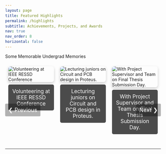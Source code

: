 ```yaml
---
layout: page
title: Featured Highlights
permalink: /highlights
subtitle: Achievements, Projects, and Awards
nav: true
nav_order: 8
horizontal: false
---
```



Some Memorable Undergrad Memories

<div class="slider-container">
  <div class="slider">
    <div class="slide">
      <img src="/assets/img/highlights/6.jpeg" alt="Volunteering at IEEE RESSD Conference" onclick="enlargeImage(this)">
      <div class="text">Volunteering at IEEE RESSD Conference</div>
    </div>
    <div class="slide">
      <img src="/assets/img/highlights/2.png" alt="Lecturing juniors on Circuit and PCB design in Proteus." onclick="enlargeImage(this)">
      <div class="text">Lecturing juniors on Circuit and PCB design in Proteus.</div>
    </div>
    <div class="slide">
      <img src="/assets/img/highlights/3.png" alt="With Project Supervisor and Team on Final Thesis Submission Day." onclick="enlargeImage(this)">
      <div class="text">With Project Supervisor and Team on Final Thesis Submission Day.</div>
    </div>
    <div class="slide">
      <img src="/assets/img/highlights/4.jpeg" alt="Energy Hackathon Winning Moment" onclick="enlargeImage(this)">
      <div class="text">Energy Hackathon Winning Moment</div>
    </div>
    <div class="slide">
      <img src="/assets/img/highlights/5.jpeg" alt="Electrical Club " onclick="enlargeImage(this)">
      <div class="text">A final photo marking a successful tenure as President of the Electrical Club, Pulchowk Campus</div>
    </div>
    <div class="slide">
      <img src="/assets/img/highlights/1.jpg" alt="Post Exam Hiking" onclick="enlargeImage(this)">
      <div class="text">Post Exam Hiking to Annapurna Base Camp</div>
    </div>
    <div class="slide">
      <img src="/assets/img/highlights/7.png" alt="Final Year Project" onclick="enlargeImage(this)">
      <div class="text">Late-night run of the thesis project before tomorrow's submission </div>
    </div>
     <div class="slide">
      <img src="/assets/img/highlights/8.jpeg" alt="Laapsi-AI" onclick="enlargeImage(this)">
      <div class="text"> Before Flight to Jumla for showcasing Laapsi-AI </div>
    </div>

  </div>



  <!-- Navigation buttons -->
  <a class="prev" onclick="changeSlide(-1)">&#10094; Previous</a>
  <a class="next" onclick="changeSlide(1)">Next &#10095;</a>
</div>

<!-- Enlarge Image Modal -->
<div id="modal" class="modal">
  <span class="close" onclick="closeModal()">&times;</span>
  <img class="modal-content" id="enlargedImage">
  <div id="caption"></div>
</div>

---

<style>
/* Slider styles */
.slider-container {
  width: 100%;
  overflow: hidden;
  position: relative;
  max-width: 900px;
  margin: auto;
}

.slider {
  display: flex;
  transition: transform 0.5s ease-in-out;
  width: 100%;
}

.slide {
  min-width: 33.33%;
  box-sizing: border-box;
  padding: 10px;
}

.slide img {
  width: 100%;
  height: auto;
  border-radius: 8px;
  box-shadow: 0px 4px 10px rgba(0, 0, 0, 0.2);
  cursor: pointer;
}

.text {
  color: white;
  font-size: 17px;
  padding: 12px;
  text-align: center;
  background-color: rgba(0, 0, 0, 0.7);
  margin-top: 8px;
  border-radius: 5px;
}

.prev, .next {
  cursor: pointer;
  position: absolute;
  top: 50%;
  padding: 10px;
  color: white;
  font-size: 18px;
  background-color: rgba(0, 0, 0, 0.3); /* More subtle background */
  border-radius: 3px;
  z-index: 1;
}

.prev {
  left: 0;
}

.next {
  right: 0;
}

.prev:hover, .next:hover {
  background-color: rgba(0, 0, 0, 0.5); /* More subtle hover */
}

/* Modal (for enlarged image) styles */
.modal {
  display: none;
  position: fixed;
  z-index: 10;
  left: 0;
  top: 0;
  width: 100%;
  height: 100%;
  background-color: rgba(0, 0, 0, 0.9);
}

.modal-content {
  margin: auto;
  display: block;
  max-width: 80%;
  max-height: 80%;
  object-fit: contain; /* Maintain aspect ratio */
}

.modal-content, .close {
  animation: fadeIn 0.5s;
}

@keyframes fadeIn {
  from {opacity: 0;}
  to {opacity: 1;}
}

.close {
  position: absolute;
  top: 20%;
  left: 100px; /* Move close button to the left side of the image */
  transform: translateY(-50%); /* Vertically center the button */
  color: white;
  font-size: 90px;
  font-weight: bold;
  cursor: pointer;
}

.close:hover {
  color: #bbb;
}

This change will position the close button to the left of the image, vertically centered. You can tweak the left value further if needed to move the button closer or further from the image.

Let me know if you'd like further adjustments!


#caption {
  text-align: center;
  color: white;
  font-size: 20px;
  padding: 10px;
}
</style>

<script>
let slideIndex = 0;

function showSlides() {
  let slider = document.querySelector('.slider');
  let totalSlides = document.querySelectorAll('.slide').length;
  let slidesVisible = 3;
  let totalScrollWidth = slider.scrollWidth;
  let maxIndex = totalSlides - slidesVisible;

  if (slideIndex > maxIndex) {
    slideIndex = 0;
  } else if (slideIndex < 0) {
    slideIndex = maxIndex;
  }
  
  let offset = (totalScrollWidth / totalSlides) * slideIndex;
  slider.style.transform = 'translateX(' + (-offset) + 'px)';
}

// Automatically switch slides every 5 seconds
setInterval(function() {
  changeSlide(1);
}, 4500);

// Change slide manually using the buttons
function changeSlide(n) {
  slideIndex += n;
  showSlides();
}

// Enlarge image in a modal
function enlargeImage(img) {
  const modal = document.getElementById("modal");
  const modalImg = document.getElementById("enlargedImage");
  const captionText = document.getElementById("caption");

  modal.style.display = "block";
  modalImg.src = img.src;
  captionText.innerHTML = img.alt;
}

// Close the modal
function closeModal() {
  const modal = document.getElementById("modal");
  modal.style.display = "none";
}
</script>
